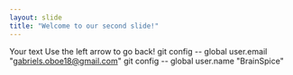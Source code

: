 ```yaml
---
layout: slide
title: "Welcome to our second slide!"
---
```

Your text
Use the left arrow to go back!
git config -- global user.email "gabriels.oboe18@gmail.com"
git config -- global user.name "BrainSpice"